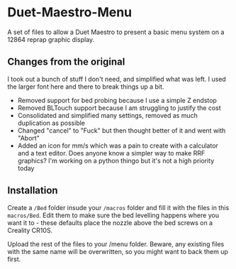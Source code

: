 # Duet-Maestro-Menu

A set of files to allow a Duet Maestro to present a basic menu system on a 12864 reprap graphic display.

## Changes from the original

I took out a bunch of stuff I don't need, and simplified what was left. I used the larger font here and there to break things up a bit.

* Removed support for bed probing because I use a simple Z endstop
* Removed BLTouch support because I am struggling to justify the cost
* Consolidated and simplified many settings, removed as much duplication as possible
* Changed "cancel" to "Fuck" but then thought better of it and went with "Abort"
* Added an icon for mm/s which was a pain to create with a calculator and a text editor. Does anyone know a simpler way to make RRF graphics? I'm working on a python thingo but it's not a high priority today

## Installation

Create a `/Bed` folder insude your `/macros` folder and fill it with the files in this `macros/Bed`. Edit them to make sure the bed levelling happens where you want it to - these defaults place the nozzle above the bed screws on a Creality CR10S.

Upload the rest of the files to your /menu folder. Beware, any existing files with the same name will be overwritten, so you might want to back them up first.